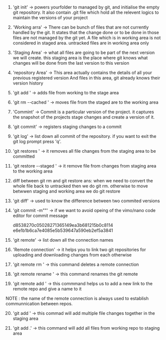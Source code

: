 1. 'git init' -> powers yourfolder to managed by git, and initialise the empty git repository.
              It also contain .git file which hold all the relevent logics to maintain the 
              versions of your project

2. 'Working arra' -> There can be bunch of files that are not currently handled by the git.
                     It states that the change done or to be done in those files are not managed by the git yet.
                     A file which is in working area is not considered in staged area.
                     untracked files are in working area only

3. 'Staging Area' -> what all files are going to be part of the next version we will create.
                     this staging area is the place where git knows what changes will be done from the last version 
                     to this version

4. 'repository Area' -> This area actually contains the details of all your previous registered version
                        And files in this area, git already knows their version history

5. 'git add <file>' -> adds file from working to the stage area

6. 'git rm --cached <file>' -> moves file from the staged are to the working area

7. 'Commint' -> Commit is a particular version of the project. it captures the snapshot 
                of the projects stage changes and create a version of it.

8. 'git commit' -> registers staging changes to a commit

9. 'git log' -> list down all commit of the repository. if you want to exit the git log prompt press 'q'.

10. 'git restores <file>' -> it removes all file changes from the staging area to be committed

11. 'git restore --staged <file>' -> it remove file from changes from staging area to the working area

12. diff between git rm and git restore
    ans: when we need to convert the whole file back to untracked then we do git rm. otherwise to move 
    betwwen staging and working area we do git restore

13. 'git diff' -> used to know the difference between two commited versions

14. 'git commit -m"<your commit message>"' -> if we want to avoid opeing of the vimo/nano code editor for commit message

    d8538270c05028271365149ea3b681215b0c8114    e6e1b1b6ca7e4085e5b539647a590eb2ef5a3841


15. 'git remote' -> list down all the connection names

16. 'Remote connection' -> it  helps you to link two git repositories for uploading and downloading changes from each otherwise 

17. 'git remote rm <name of remote>' -> this command deletes a remote connection

18. 'git remote rename <oldname> <newname>' -> this command renames the git remote

19. 'git remote add <name of remote> <link of remote>' -> this commmand helps us to add a new link to the remote repo and give a name to it

NOTE : the name of the remote connection is always used to establish communnication between repos.

20. 'git add <file1> <file2> <file3>' -> this commad will add multiple file changes together in the staging area

21. 'git add .' -> this command will add all files from working repo to staging area